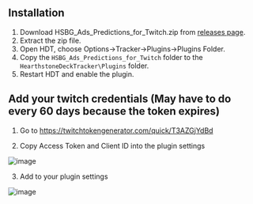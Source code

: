 ## Installation

1. Download HSBG_Ads_Predictions_for_Twitch.zip from [releases page](https://github.com/HS-Tools/hsbg-stream-automation/releases).
2. Extract the zip file.
3. Open HDT, choose Options->Tracker->Plugins->Plugins Folder.
4. Copy the `HSBG_Ads_Predictions_for_Twitch` folder to the `HearthstoneDeckTracker\Plugins` folder.
5. Restart HDT and enable the plugin.

## Add your twitch credentials (May have to do every 60 days because the token expires)
1. Go to https://twitchtokengenerator.com/quick/T3AZGjYdBd

2. Copy Access Token and Client ID into the plugin settings

![image](https://github.com/user-attachments/assets/f0429728-e832-4cd3-9ca7-7480bf714b58)

3. Add to your plugin settings

![image](https://i.imgur.com/oPgEdOH.png)
